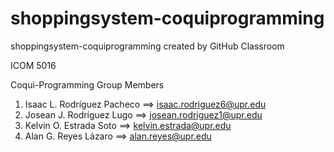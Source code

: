 # shoppingsystem-coquiprogramming
shoppingsystem-coquiprogramming created by GitHub Classroom

ICOM 5016

Coqui-Programming Group Members
1) Isaac L. Rodríguez Pacheco ==> isaac.rodriguez6@upr.edu 
2) Josean J. Rodríguez Lugo ==> josean.rodriguez1@upr.edu
3) Kelvin O. Estrada Soto ==> kelvin.estrada@upr.edu
4) Alan G. Reyes Lázaro ==> alan.reyes@upr.edu

